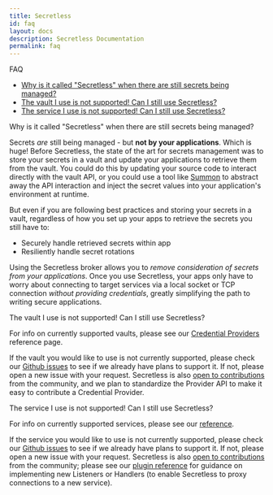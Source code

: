 ```yaml
---
title: Secretless
id: faq
layout: docs
description: Secretless Documentation
permalink: faq
---
```


<p class="card-heading">FAQ</p>

<div class="container-fluid" id="faq-list">
  <ul>
    <li><a href="#faq-why-secretless">Why is it called "Secretless" when there are still secrets being managed?</a></li>
    <li><a href="#faq-vault-not-supported">The vault I use is not supported! Can I still use Secretless?</a></li>
    <li><a href="#faq-service-not-supported">The service I use is not supported! Can I still use Secretless?</a></li>
  </ul>
</div>

<div class="faq" id="faq-why-secretless">
  Why is it called "Secretless" when there are still secrets being managed?
</div>

<p>Secrets <em>are</em> still being managed - but <strong>not by your applications</strong>.
  Which is huge! Before Secretless, the state of the art for secrets management was to store
  your secrets in a vault and update your applications to retrieve them from the vault.
  You could do this by updating your source code to interact directly with the vault
  API, or you could use a tool like <a href="https://cyberark.github.io/summon">Summon</a>
  to abstract away the API interaction and inject the secret values into your application's
  environment at runtime.</p>

<p>But even if you are following best practices and storing your secrets in a vault,
  regardless of how you set up your apps to retrieve the secrets you still have to:</p>
  <ul>
    <li>Securely handle retrieved secrets within app</li>
    <li>Resiliently handle secret rotations</li>
  </ul>

<p>Using the Secretless broker allows you to <em>remove consideration of secrets from
  your applications</em>. Once you use Secretless, your apps only have to worry about
  connecting to target services via a local socket or TCP connection <em>without providing
  credentials</em>, greatly simplifying the path to writing secure applications.</p>

<div class="faq" id="faq-vault-not-supported">
  The vault I use is not supported! Can I still use Secretless?
</div>

<p>For info on currently supported vaults, please see our
  <a href="/providers.html">Credential Providers</a> reference page.</p>

<p>If the vault you would like to use is not currently supported, please check our
  <a href="https://github.com/conjurinc/secretless/issues">Github issues</a> to see
  if we already have plans to support it. If not, please open a new issue with your
  request. Secretless is also <a href="community.html">open to contributions</a>
  from the community, and we plan to standardize the Provider API to make it easy
  to contribute a Credential Provider.</p>

<div class="faq" id="faq-service-not-supported">
  The service I use is not supported! Can I still use Secretless?
</div>

<p>For info on currently supported services, please see our <a href="/reference.html">reference</a>.</p>

<p>If the service you would like to use is not currently supported, please check our
  <a href="https://github.com/conjurinc/secretless/issues">Github issues</a> to see if
  we already have plans to support it. If not, please open a new issue with your request.
  Secretless is also <a href="community.html">open to contributions</a> from the community;
  please see our <a href="/generated/pkg_secretless_plugin_v1.html">plugin reference</a>
  for guidance on implementing new Listeners or Handlers (to enable Secretless to proxy
  connections to a new service).</p>
